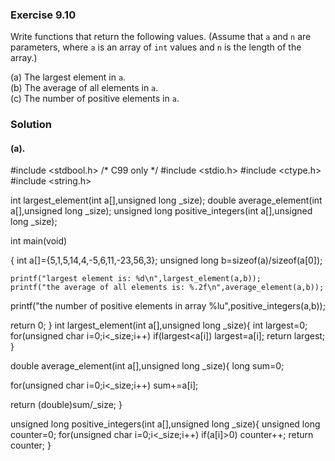 ### Exercise 9.10
Write functions that return the following values. (Assume that `a` and `n` are
parameters, where `a` is an array of `int` values and `n` is the length of the
array.)

(a) The largest element in `a`.  
(b) The average of all elements in `a`.  
(c) The number of positive elements in `a`.

### Solution

#### (a).

#include <stdbool.h>   /* C99 only */
#include <stdio.h>
#include <ctype.h>
#include <string.h>

int largest_element(int a[],unsigned long _size);
double average_element(int a[],unsigned long _size);
unsigned long positive_integers(int a[],unsigned long _size);

int main(void)

{
    int a[]={5,1,5,14,4,-5,6,11,-23,56,3};
    unsigned long b=sizeof(a)/sizeof(a[0]);

    printf("largest element is: %d\n",largest_element(a,b));
    printf("the average of all elements is: %.2f\n",average_element(a,b));
printf("the number of positive elements in array %lu",positive_integers(a,b));

  return 0;
}
int largest_element(int a[],unsigned long _size){
    int largest=0;
for(unsigned char i=0;i<_size;i++) if(largest<a[i]) largest=a[i];
return largest;
}

double average_element(int a[],unsigned long _size){
long sum=0;

for(unsigned char i=0;i<_size;i++) sum+=a[i];


return (double)sum/_size;
}

unsigned long positive_integers(int a[],unsigned long _size){
unsigned long counter=0;
for(unsigned char i=0;i<_size;i++) if(a[i]>0) counter++;
return counter;
}
